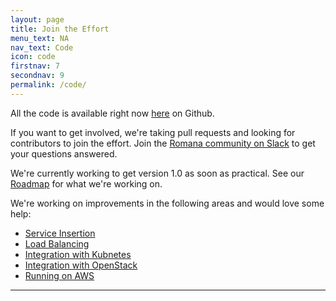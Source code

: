 ```yaml
---
layout: page
title: Join the Effort 
menu_text: NA
nav_text: Code
icon: code
firstnav: 7
secondnav: 9
permalink: /code/
---
```


All the code is available right now [here](http://www.github.com/romana) on Github.

If you want to get involved, we're taking pull requests and looking for contributors to join the effort. Join the [Romana community on Slack](http://romana.slack.com) to get your questions answered.

We're currently working to get version 1.0 as soon as practical. See our [Roadmap](/roadmap/) for what we're working on.

We're working on improvements in the following areas and would love some help:

* [Service Insertion](http://www.github.com/romana)
* [Load Balancing](http://www.github.com/romana)
* [Integration with Kubnetes](http://www.github.com/romana)
* [Integration with OpenStack](http://www.github.com/romana)
* [Running on AWS](http://www.github.com/romana)

---


